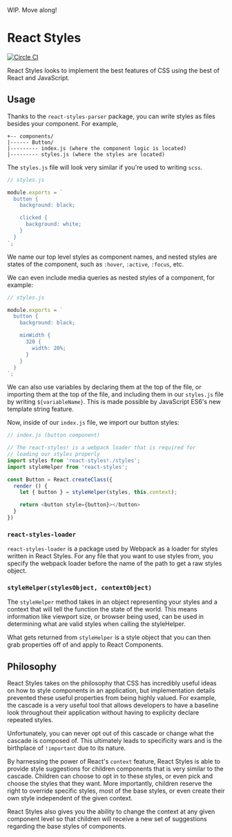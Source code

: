 WIP. Move along!

# React Styles

[![Circle CI](https://circleci.com/gh/joshblack/react-styles.svg?style=svg)](https://circleci.com/gh/joshblack/react-styles)

React Styles looks to implement the best features of CSS using the best of React and JavaScript.

## Usage

Thanks to the `react-styles-parser` package, you can write styles as files besides your component. For example,

```
+-- components/
|------ Button/
|--------- index.js (where the component logic is located)
|--------- styles.js (where the styles are located)
```

The `styles.js` file will look very similar if you're used to writing `scss`.

```javascript
// styles.js

module.exports = `
  button {
    background: black;

    clicked {
      background: white;
    }
  }
`;
```

We name our top level styles as component names, and nested styles are states of the component, such as `:hover`, `:active`, `:focus`, etc.

We can even include media queries as nested styles of a component, for example:

```javascript
// styles.js

module.exports = `
  button {
    background: black;

    minWidth {
      320 {
        width: 20%;
      }
    }
  }
`;
```

We can also use variables by declaring them at the top of the file, or importing them at the top of the file, and including them in our `styles.js` file by writing `${variableName}`. This is made possible by JavaScript ES6's new template string feature.

Now, inside of our `index.js` file, we import our button styles:

```javascript
// index.js (button component)

// The react-styles! is a webpack loader that is required for
// loading our styles properly
import styles from 'react-styles!./styles';
import styleHelper from 'react-styles';

const Button = React.createClass({
  render () {
    let { button } = styleHelper(styles, this.context);

    return <button style={button}></button>
  }
})
```

### `react-styles-loader`

`react-styles-loader` is a package used by Webpack as a loader for styles written in React Styles. For any file that you want to use styles from, you specify the webpack loader before the name of the path to get a raw styles object.

### `styleHelper(stylesObject, contextObject)`

The `styleHelper` method takes in an object representing your styles and a context that will tell the function the state of the world. This means information like viewport size, or browser being used, can be used in determining what are valid styles when calling the styleHelper.

What gets returned from `styleHelper` is a style object that you can then grab properties off of and apply to React Components.

## Philosophy

React Styles takes on the philosophy that CSS has incredibly useful ideas on how to style components in an application, but implementation details prevented these useful properties from being highly valued. For example, the cascade is a very useful tool that allows developers to have a baseline look throughout their application without having to explicity declare repeated styles.

Unfortunately, you can never opt out of this cascade or change what the cascade is composed of. This ultimately leads to specificity wars and is the birthplace of `!important` due to its nature.

By harnessing the power of React's `context` feature, React Styles is able to provide style suggestions for children components that is very similar to the cascade. Children can choose to opt in to these styles, or even pick and choose the styles that they want. More importantly, children reserve the right to override specific styles, most of the base styles, or even create their own style independent of the given context.

React Styles also gives you the ability to change the context at any given component level so that children will receive a new set of suggestions regarding the base styles of components.
